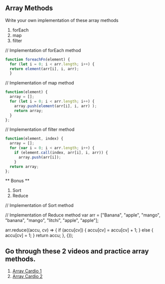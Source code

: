 ## Array Methods

Write your own implementation of these array methods
  1. forEach
  2. map
  3. filter


// Implementation of forEach method
```js
function foreachFn(element) { 
  for (let i = 0; i < arr.length; i++) {
  return element(arr[i], i, arr); 
  }
```

// Implementation of map method
```js
function(element) { 
  array = [];
  for (let i = 0; i < arr.length; i++) {
    array.push(element(arr[i], i, arr) );
    return array; 
  }
};
```

// Implementation of filter method
```js
function(element, index) { 
  array = [];
  for (var i = 0; i < arr.length; i++) { 
    if (element.call(index, arr[i], i, arr)) {
      array.push(arr[i]); 
    } 
  return array; 
};
```


** Bonus **
  1. Sort
  2. Reduce

// Implementation of Sort method

// Implementation of Reduce method
var arr = ["Banana", "apple", "mango", "banana", "mango", "litchi", "apple", "apple"];

arr.reduce((accu, cv) => {
if (accu[cv]) {
accu[cv] = accu[cv] + 1;
} else {
accu[cv] = 1;
}
return accu;
}, {});


## Go through these 2 videos and practice array methods.

1. [Array Cardio 1](https://www.youtube.com/watch?v=HB1ZC7czKRs&list=PLu8EoSxDXHP6CGK4YVJhL_VWetA865GOH&index=4)
2. [Array Cardio 2](https://www.youtube.com/watch?v=QNmRfyNg1lw&list=PLu8EoSxDXHP6CGK4YVJhL_VWetA865GOH&index=7)